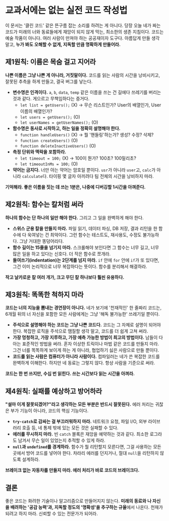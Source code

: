 # **교과서에는 없는 실전 코드 작성법**

이 문서는 '클린 코드' 같은 뜬구름 잡는 소리를 하려는 게 아니다. 당장 오늘 네가 짜는 코드가 미래의 너와 동료들에게 재앙이 되지 않게 막는, 최소한의 생존 지침이다. 코드는 예술 작품이 아니다. 여러 사람이 만져야 하는 공공재이자 도구다. 아름답게 만들 생각 말고, **누가 봐도 오해할 수 없게, 지독할 만큼 명확하게 만들어라.**

## **제1원칙: 이름은 목숨 걸고 지어라**

**나쁜 이름은 그냥 나쁜 게 아니라, 거짓말이다.** 코드를 읽는 사람의 시간을 낭비시키고, 잘못된 추측을 하게 만들고, 결국 버그를 낳는다.

- **변수명은 인격이다.** `a`, `b`, `data`, `temp` 같은 이름을 쓰는 건 길에다 쓰레기를 버리는 것과 같다. 게으르고 무책임하다는 증거다.
  - `let list = getUsers();` (X) -> 무슨 리스트인가? User의 배열인가, User 이름의 배열인가?
  - `let users = getUsers();` (O)
  - `let userNames = getUserNames();` (O)
- **함수명은 동사로 시작하고, 하는 일을 정확히 설명해야 한다.**
  - `function handleUsers()` (X) -> 뭘 '핸들링'하는가? 생성? 수정? 삭제?
  - `function createUsers()` (O)
  - `function deleteInactiveUsers()` (O)
- **측정 단위와 맥락을 포함하라.**
  - `let timeout = 100;` (X) -> 100이 뭔가? 100초? 100밀리초?
  - `let timeoutInMs = 100;` (O)
- **약어는 금지다.** 너만 아는 약어는 암호일 뿐이다. `usr`가 아니라 `user`고, `calc`가 아니라 `calculate`다. 타이핑 몇 글자 아끼려다 팀 전체의 시간을 낭비하지 마라.

**기억해라. 좋은 이름을 짓는 데 쓰는 1분은, 나중에 디버깅할 1시간을 아껴준다.**

## **제2원칙: 함수는 칼처럼 써라**

**하나의 함수는 단 하나의 일만 해야 한다.** 그리고 그 일을 완벽하게 해야 한다.

- **스위스 군용 칼을 만들지 마라.** 파일 읽기, 데이터 파싱, DB 저장, 결과 리턴을 한 함수에 다 욱여넣는 건 최악이다. 그런 함수는 테스트도, 재사용도, 수정도 불가능하다. 그냥 거대한 똥덩어리다.
- **함수 길이는 15줄을 넘기지 마라.** 스크롤해야 보인다면 그 함수는 너무 길고, 너무 많은 일을 하고 있다는 신호다. 더 작은 함수로 쪼개라.
- **들여쓰기(indentation)는 2단계를 넘지 마라.** `if` 안에 `for` 안에 `if`가 또 있다면, 그건 이미 논리적으로 너무 복잡하다는 뜻이다. 함수를 분리해서 해결하라.

**작고 날카로운 칼 여러 개가, 크고 무딘 칼 하나보다 훨씬 유용하다.**

## **제3원칙: 똑똑한 척하지 마라**

**코드는 너의 지능을 뽐내는 경연장이 아니다.** 네가 보기에 '천재적인' 한 줄짜리 코드는, 6개월 뒤의 너 자신을 포함한 모든 사람에게는 그냥 '해독 불가능한' 쓰레기일 뿐이다.

- **주석으로 설명해야 하는 코드는 그냥 나쁜 코드다.** 코드는 그 자체로 설명이 되어야 한다. 복잡한 로직을 주석으로 땜질할 생각 말고, 코드를 더 쉽게 고쳐 써라.
- **가장 멍청하고, 가장 지루하고, 가장 예측 가능한 방법이 최고의 방법이다.** 남들이 다 아는 표준적인 방법을 써라. 혼자 이상한 트릭이나 마법 같은 코드를 만들지 마라. 그건 너를 똑똑하게 보이게 하는 게 아니라, 협업하기 싫은 사람으로 만들 뿐이다.
- **코드를 읽는 사람은 컴퓨터가 아니라 사람이다.** 컴파일러는 네가 쓴 복잡한 코드를 완벽하게 이해한다. 하지만 네 동료는 그렇지 않다. 항상 사람을 기준으로 써라.

**코드는 한 번 쓰지만, 수십 번 읽힌다. 쓰는 시간보다 읽는 시간을 아껴라.**

## **제4원칙: 실패를 예상하고 방어하라**

**"설마 이게 잘못되겠어?"라고 생각하는 모든 부분은 반드시 잘못된다.** 에러 처리는 귀찮은 부가 기능이 아니라, 코드의 핵심 기능이다.

- **`try-catch`로 감싸는 걸 부끄러워하지 마라.** 네트워크 요청, 파일 I/O, 외부 라이브러리 호출 등, 네 통제 밖에 있는 모든 것은 실패할 수 있다.
- **에러를 무시하지 마라.** 빈 `catch` 블록은 재앙을 예약하는 것과 같다. 최소한 로그라도 남겨서 무슨 일이 있었는지 추적할 수 있게 하라.
- **`null`과 `undefined`를 경계하라.** 함수가 뭘 리턴할지 모른다면, 그걸 사용하는 모든 곳에서 방어 코드를 넣어야 한다. 차라리 에러를 던지거나, 절대 `null`을 리턴하지 않도록 설계하라.

**브레이크 없는 자동차를 만들지 마라. 에러 처리가 바로 코드의 브레이크다.**

## **결론**

좋은 코드는 화려한 기술이나 알고리즘으로 만들어지지 않는다. **미래의 동료와 나 자신을 배려하는 '공감 능력'과, 지독할 정도의 '명확성'을 추구하는 규율**에서 나온다. 천재가 되려고 하지 마라. 신뢰할 수 있는 전문가가 되어라.
